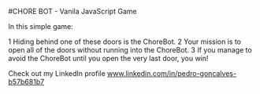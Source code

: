 #CHORE BOT - Vanila JavaScript Game

In this simple game:

1 Hiding behind one of these doors is the ChoreBot.
2 Your mission is to open all of the doors without running into the ChoreBot.
3 If you manage to avoid the ChoreBot until you open the very last door, you win!

Check out my LinkedIn profile www.linkedin.com/in/pedro-goncalves-b57b681b7
